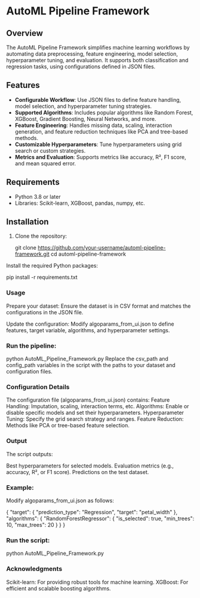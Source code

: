 # AutoML Pipeline Framework

## Overview

The AutoML Pipeline Framework simplifies machine learning workflows by automating data preprocessing, feature engineering, model selection, hyperparameter tuning, and evaluation. It supports both classification and regression tasks, using configurations defined in JSON files.

## Features

- **Configurable Workflow**: Use JSON files to define feature handling, model selection, and hyperparameter tuning strategies.
- **Supported Algorithms**: Includes popular algorithms like Random Forest, XGBoost, Gradient Boosting, Neural Networks, and more.
- **Feature Engineering**: Handles missing data, scaling, interaction generation, and feature reduction techniques like PCA and tree-based methods.
- **Customizable Hyperparameters**: Tune hyperparameters using grid search or custom strategies.
- **Metrics and Evaluation**: Supports metrics like accuracy, R², F1 score, and mean squared error.

## Requirements

- Python 3.8 or later
- Libraries: Scikit-learn, XGBoost, pandas, numpy, etc.

## Installation

1. Clone the repository:
   
   git clone https://github.com/your-username/automl-pipeline-framework.git
   cd automl-pipeline-framework



Install the required Python packages:

pip install -r requirements.txt

### Usage

Prepare your dataset: Ensure the dataset is in CSV format and matches the configurations in the JSON file.

Update the configuration: Modify algoparams_from_ui.json to define features, target variable, algorithms, and hyperparameter settings.

### Run the pipeline:

python AutoML_Pipeline_Framework.py
Replace the csv_path and config_path variables in the script with the paths to your dataset and configuration files.

### Configuration Details

The configuration file (algoparams_from_ui.json) contains:
Feature Handling: Imputation, scaling, interaction terms, etc.
Algorithms: Enable or disable specific models and set their hyperparameters.
Hyperparameter Tuning: Specify the grid search strategy and ranges.
Feature Reduction: Methods like PCA or tree-based feature selection.

### Output

The script outputs:

Best hyperparameters for selected models.
Evaluation metrics (e.g., accuracy, R², or F1 score).
Predictions on the test dataset.

### Example:

Modify algoparams_from_ui.json as follows:

{
  "target": {
    "prediction_type": "Regression",
    "target": "petal_width"
  },
  "algorithms": {
    "RandomForestRegressor": {
      "is_selected": true,
      "min_trees": 10,
      "max_trees": 20
    }
  }
}

### Run the script:

python AutoML_Pipeline_Framework.py

### Acknowledgments

Scikit-learn: For providing robust tools for machine learning.
XGBoost: For efficient and scalable boosting algorithms.

